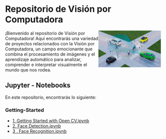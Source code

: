 # Repositorio de Visión por Computadora

<img align="right" width="40%" src="images/computervision.png"></img>

¡Bienvenido al repositorio de Visión por Computadora! Aquí encontrarás una variedad de proyectos relacionados con la Visión por Computadora, un campo emocionante que combina el procesamiento de imágenes y el aprendizaje automático para analizar, comprender e interpretar visualmente el mundo que nos rodea.

## Jupyter - Notebooks

En este repositorio, encontrarás lo siguiente:

### Getting-Started 

 - [1. Getting Started with Open CV.ipynb](https://github.com/JavierAM01/Computer-Vision/blob/main/Getting-Started/1.%20Getting%20Started%20with%20Open%20CV.ipynb)
 - [2. Face Detection.ipynb](https://github.com/JavierAM01/Computer-Vision/blob/main/Getting-Started/2.%20Face%20Detection.ipynb)
 - [3 . Face Recognition.ipynb](https://github.com/JavierAM01/Computer-Vision/blob/main/Getting-Started/3%20.%20Face%20Recognition.ipynb)

